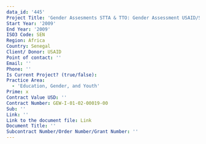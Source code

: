 ```yaml
---
data_id: '445'
Project Title: 'Gender Assesments STTA & TTO: Gender Assessment USAID/Senegal:  (TDY 84)'
Start Year: '2009'
End Year: '2009'
ISO3 Code: SEN
Region: Africa
Country: Senegal
Client/ Donor: USAID
Point of contact: ''
Email: ''
Phone: ''
Is Current Project? (true/false): 
Practice Area:
  - 'Education, Gender, and Youth'
Prime: x
Contract Value USD: ''
Contract Number: GEW-I-01-02-00019-00
Sub: ''
Link: ''
Link to the document file: Link
Document Title: ''
Subcontract Number/Order Number/Grant Number: ''
---
```


